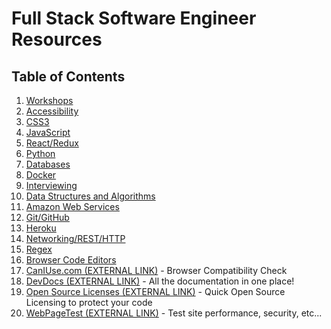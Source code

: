 # Full Stack Software Engineer Resources

## Table of Contents

1. [Workshops](./workshops.md)
1. [Accessibility](./accessibility-resources.md)
1. [CSS3](./css-resources.md)
1. [JavaScript](./javascript-resources.md)
1. [React/Redux](./react-redux-resources.md)
1. [Python](./python-resources.md)
1. [Databases](./database-resources.md)
1. [Docker](./docker-resources.md)
1. [Interviewing](./interviewing-resources.md)
1. [Data Structures and Algorithms](./dsa-resources.md)
1. [Amazon Web Services](./aws-resources.md)
1. [Git/GitHub](./git-resources.md)
1. [Heroku](./heroku-resources.md)
1. [Networking/REST/HTTP](./networking-resources.md)
1. [Regex](./regex-resources.md)
1. [Browser Code Editors](./browser-editor-resources.md)
1. [CanIUse.com (EXTERNAL LINK)](https://caniuse.com/) - Browser Compatibility Check
1. [DevDocs (EXTERNAL LINK)](https://devdocs.io/) - All the documentation in one place!
1. [Open Source Licenses (EXTERNAL LINK)](https://choosealicense.com/) - Quick Open Source Licensing to protect your code
1. [WebPageTest (EXTERNAL LINK)](https://www.webpagetest.org/) - Test site performance, security, etc...
